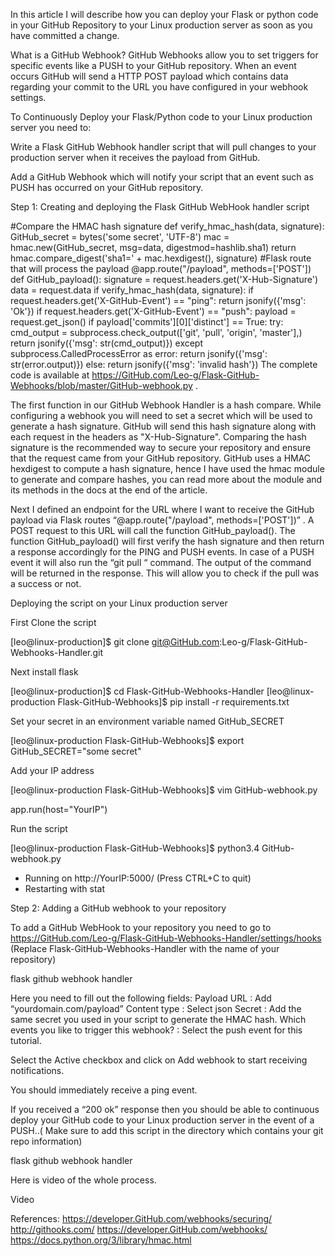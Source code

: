 In this article I will describe how you can deploy your Flask or python code in your GitHub Repository to your Linux production server as soon as you have committed a change.

What is a GitHub Webhook?
GitHub Webhooks allow you to set triggers for specific events like a PUSH to your GitHub repository. When an event occurs GitHub will send a HTTP POST payload which contains data regarding your commit to the URL you have configured in your webhook settings.

To Continuously Deploy your Flask/Python code to your Linux production server you need to:



Write a Flask GitHub Webhook handler script that will pull changes to your production server when it receives the payload from GitHub.


Add a GitHub Webhook which will notify your script that an event such as PUSH has occurred on your GitHub repository.



Step 1: Creating and deploying the Flask GitHub WebHook handler script


#Compare the HMAC hash signature
def verify_hmac_hash(data, signature):
    GitHub_secret = bytes('some secret', 'UTF-8')
    mac = hmac.new(GitHub_secret, msg=data, digestmod=hashlib.sha1)
    return hmac.compare_digest('sha1=' + mac.hexdigest(), signature)
#Flask route that will process the payload
@app.route("/payload", methods=['POST'])
def GitHub_payload():
 signature = request.headers.get('X-Hub-Signature')
 data = request.data
 if verify_hmac_hash(data, signature):
   if request.headers.get('X-GitHub-Event') == "ping":
     return jsonify({'msg': 'Ok'})
   if request.headers.get('X-GitHub-Event') == "push":
      payload = request.get_json()
    if payload['commits'][0]['distinct'] == True:
      try:
         cmd_output = subprocess.check_output(['git', 'pull', 'origin', 'master'],)
         return jsonify({'msg': str(cmd_output)})
      except subprocess.CalledProcessError as error:
         return jsonify({'msg': str(error.output)})
 else:
   return jsonify({'msg': 'invalid hash'})
The complete code is available at https://GitHub.com/Leo-g/Flask-GitHub-Webhooks/blob/master/GitHub-webhook.py .

The first function in our GitHub Webhook Handler is a hash compare. While configuring a webhook you will need to set a  secret  which will be used to generate a hash signature. GitHub will send this hash signature along with each request in the headers as "X-Hub-Signature". Comparing the hash signature is the recommended way to secure your repository and ensure that the request came from your GitHub repository. GitHub uses a HMAC hexdigest to compute a hash signature, hence I have used the hmac module to generate and compare hashes, you can read more about the module and its methods in the docs at the end of the article.

Next I defined an endpoint for the URL where I want to receive the GitHub payload via Flask routes
“@app.route("/payload", methods=['POST'])” . A POST request to this URL will call the function GitHub_payload(). The function GitHub_payload() will first verify the hash signature and then return a response accordingly for the PING and PUSH events. In case of a PUSH event it will also run the “git pull “ command. The output of the command will be returned in the response. This will allow you to check if the pull was a success or not.

Deploying the script on your Linux production server

First Clone the script

   [leo@linux-production]$ git clone git@GitHub.com:Leo-g/Flask-GitHub-Webhooks-Handler.git

Next install flask

[leo@linux-production]$ cd    Flask-GitHub-Webhooks-Handler
[leo@linux-production Flask-GitHub-Webhooks]$ pip install -r requirements.txt         

Set your secret in an environment variable named GitHub_SECRET

[leo@linux-production Flask-GitHub-Webhooks]$ export GitHub_SECRET="some secret"

Add your IP address

[leo@linux-production Flask-GitHub-Webhooks]$ vim GitHub-webhook.py
 
 app.run(host="YourIP")

Run the script

[leo@linux-production Flask-GitHub-Webhooks]$ python3.4 GitHub-webhook.py 
 * Running on http://YourIP:5000/ (Press CTRL+C to quit)
 * Restarting with stat

Step 2: Adding a GitHub webhook to your repository

To add a GitHub WebHook to your repository you need to go to
https://GitHub.com/Leo-g/Flask-GitHub-Webhooks-Handler/settings/hooks (Replace Flask-GitHub-Webhooks-Handler  with the name of your repository)


 flask github webhook handler

Here you need to fill out the following fields:
Payload URL : Add “yourdomain.com/payload”
Content type : Select json
Secret : Add the same secret you used in your script to generate the HMAC hash.
Which events you like to trigger this webhook? : Select the push event for this tutorial.

Select the Active checkbox and click on Add webhook to start receiving notifications.

You should immediately receive a ping event.

If you received a “200 ok” response then you should be able to continuous deploy your GitHub code to your Linux production server in the event of a PUSH..( Make sure to add this script in the directory which contains your git repo information)

flask github webhook handler

Here is video of the whole process.

Video



References:
https://developer.GitHub.com/webhooks/securing/
http://githooks.com/
https://developer.GitHub.com/webhooks/
https://docs.python.org/3/library/hmac.html
